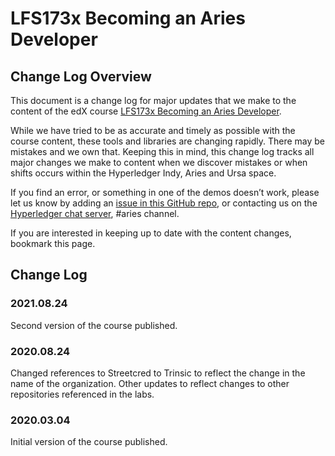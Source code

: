# LFS173x Becoming an Aries Developer

## Change Log Overview

This document is a change log for major updates that we make to the content of the edX course [LFS173x Becoming an Aries Developer](https://www.edx.org/course/becoming-a-hyperledger-aries-developer). 

While we have tried to be as accurate and timely as possible with the course content, these tools and libraries are changing rapidly. There may be mistakes and we own that. Keeping this in mind, this change log tracks all major changes we make to content when we discover mistakes or when shifts occurs within the Hyperledger Indy, Aries and Ursa space.

If you find an error, or something in one of the demos doesn’t work, please let us know by adding an [issue in this GitHub repo](https://github.com/cloudcompass/ToIPLabs/issues), or contacting us on the [Hyperledger chat server](https://chat.hyperledger.org), #aries channel.

If you are interested in keeping up to date with the content changes, bookmark this page.

## Change Log

### 2021.08.24

Second version of the course published.

### 2020.08.24

Changed references to Streetcred to Trinsic to reflect the change in the name of the organization. Other updates to reflect changes to other repositories referenced in the labs.

### 2020.03.04

Initial version of the course published.
